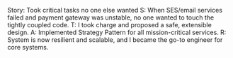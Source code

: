 Story: Took critical tasks no one else wanted
S: When SES/email services failed and payment gateway was unstable, no one wanted to touch the tightly coupled code.
T: I took charge and proposed a safe, extensible design.
A: Implemented Strategy Pattern for all mission-critical services.
R: System is now resilient and scalable, and I became the go-to engineer for core systems.

